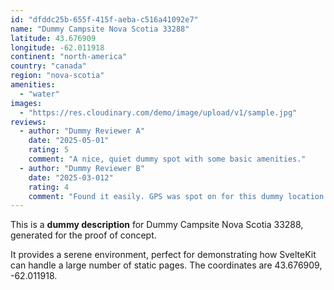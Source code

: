 ```yaml
---
id: "dfddc25b-655f-415f-aeba-c516a41092e7"
name: "Dummy Campsite Nova Scotia 33288"
latitude: 43.676909
longitude: -62.011918
continent: "north-america"
country: "canada"
region: "nova-scotia"
amenities:
  - "water"
images:
  - "https://res.cloudinary.com/demo/image/upload/v1/sample.jpg"
reviews:
  - author: "Dummy Reviewer A"
    date: "2025-05-01"
    rating: 5
    comment: "A nice, quiet dummy spot with some basic amenities."
  - author: "Dummy Reviewer B"
    date: "2025-03-012"
    rating: 4
    comment: "Found it easily. GPS was spot on for this dummy location."
---
```


This is a **dummy description** for Dummy Campsite Nova Scotia 33288, generated for the proof of concept.

It provides a serene environment, perfect for demonstrating how SvelteKit can handle a large number of static pages. The coordinates are 43.676909, -62.011918.
